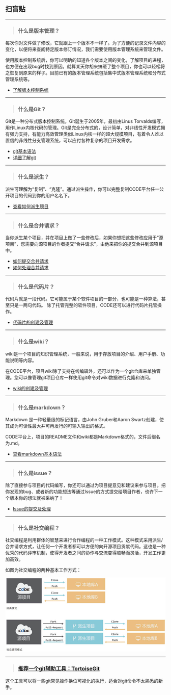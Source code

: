 ## 扫盲贴
---

>### 什么是版本管理？

每次你对文件做了修改，它就跟上一个版本不一样了。为了方便的记录文件内容的变化，以便将来查阅特定版本修订情况，我们需要使用版本管理系统来管理文件。

使用版本控制系统后，你可以明确的知道各个版本之间的变化，了解项目的进程，也方便在出现bug时找到原因。就算某天你胡来搞砸了整个项目，你也可以轻松将之恢复到原来的样子。目前已有的版本管理系统包括集中式版本管理系统和分布式管理系统等。

* [了解版本控制系统](/help/CSDN_Code/progit/zh/01-introduction/01-chapter1)

---

>### 什么是Git？

Git是一种分布式版本控制系统。Git诞生于2005年，最初由Linus Torvalds编写，用作Linux内核代码的管理。Git是完全分布式的，设计简单，对非线性开发模式拥有强力支持，有能力高效管理类似Linux内核一样的超大规模项目，有着令人难以置信的非线性分支管理系统，可以应付各种复杂的项目开发需求。

* [git基本语法](/help/CSDN_Code/code_support/new_8)  
* [详细了解git](/help/CSDN_Code/progit/zh/01-introduction/01-chapter1)

--- 

>### 什么是派生？  

派生可理解为“复制”、“克隆”。通过派生操作，你可以完整复制CODE平台任一公开项目的代码到你的用户名名下。

* [查看如何派生项目](/help/CSDN_Code/code_support/FAQ_3_1)

---

>### 什么是合并请求？  

当你派生某个项目，并在项目上做了一些修改后，如果你想把这些修改应用于“源项目”，您需要向源项目的作者提交“合并请求”，由他来把你的提交合并到源项目中。

* [如何提交合并请求](/help/CSDN_Code/code_support/FAQ_3_3)  
* [如何处理合并请求](/help/CSDN_Code/code_support/FAQ_4_2)  

---

>### 什么是代码片？ 

代码片就是一段代码。它可能属于某个软件项目的一部分，也可能是一种算法，甚至只是一两句代码。
除了托管完整的软件项目，CODE还可以进行代码片托管操作。

* [代码片的创建及管理](/help/CSDN_Code/code_support/FAQ_6_11) 

---

>### 什么是wiki？

wiki是一个项目的知识管理系统，一般来说，用于存放项目的介绍、用户手册、功能说明等内容。

在CODE平台，项目wiki除了支持在线编辑外，还可以作为一个git仓库来单独管理。您可以像管理git项目仓库一样使用git命令对wiki数据进行克隆和访问。

* [wiki的创建及管理](/help/CSDN_Code/code_support/FAQ_2_5)

---

>### 什么是markdown？

Markdown 是一种轻量级的标记语言，由John Gruber和Aaron Swartz创建，使其成为可读性最大并可再发行的可输入输出的格式。

CODE平台上，项目的README文件和wiki都是Markdown格式的，文件后缀名为.md。 

* [查看markdown基本语法](/help/CSDN_Code/code_support/new_9) 

---

>### 什么是issue？  

除了直接参与项目的代码编写，你还可以通过为项目提意见和建议来参与项目。把你发现的bug、或者新的功能想法等通过Issue的方式提交给项目作者，也许下一个版本你的想法就被采纳了！

* [Issue的提交及处理](https://newalitest/help/CSDN_Code/code_support/FAQ_3_8)

---

>### 什么是社交编程？  

社交编程是利用群体的智慧来进行合作编程的一种工作模式。这种模式采用派生/合并请求方式，让任何一个开发者都可以方便的向开源项目贡献代码。这也是一种优秀的代码评审机制，使得开发者之间的协作与交流变得顺畅而灵活，开发工作更加高效。

如图为社交编程的两种基本工作方式：

![](images/FAQ_6_3_1.jpg)

---  

>### [推荐一个git辅助工具：TortoiseGit](/help/CSDN_Code/code_support/new_10)  

这个工具可以将一些git常见操作换位可视化的执行，适合对git命令不太熟悉的新手。